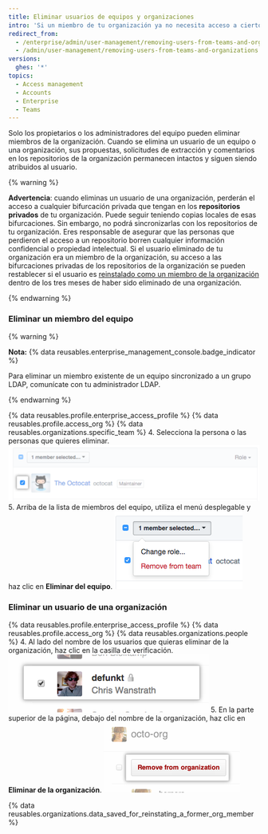 ```yaml
---
title: Eliminar usuarios de equipos y organizaciones
intro: 'Si un miembro de tu organización ya no necesita acceso a ciertos repositorios, puedes eliminarlo del equipo que permite ese acceso. Si un miembro de tu organización ya no necesita acceso a ningún repositorio que le pertenezca a tu organización, puedes eliminarlo de la organización.'
redirect_from:
  - /enterprise/admin/user-management/removing-users-from-teams-and-organizations
  - /admin/user-management/removing-users-from-teams-and-organizations
versions:
  ghes: '*'
topics:
  - Access management
  - Accounts
  - Enterprise
  - Teams
---
```

Solo los propietarios o los administradores del equipo pueden eliminar miembros de la organización. Cuando se elimina un usuario de un equipo o una organización, sus propuestas, solicitudes de extracción y comentarios en los repositorios de la organización permanecen intactos y siguen siendo atribuidos al usuario.

{% warning %}

**Advertencia**: cuando eliminas un usuario de una organización, perderán el acceso a cualquier bifurcación privada que tengan en los **repositorios privados** de tu organización. Puede seguir teniendo copias locales de esas bifurcaciones. Sin embargo, no podrá sincronizarlas con los repositorios de tu organización. Eres responsable de asegurar que las personas que perdieron el acceso a un repositorio borren cualquier información confidencial o propiedad intelectual. Si el usuario eliminado de tu organización era un miembro de la organización, su acceso a las bifurcaciones privadas de los repositorios de la organización se pueden restablecer si el usuario es [reinstalado como un miembro de la organización](/articles/reinstating-a-former-member-of-your-organization) dentro de los tres meses de haber sido eliminado de una organización.

{% endwarning %}

### Eliminar un miembro del equipo

{% warning %}

**Nota:** {% data reusables.enterprise_management_console.badge_indicator %}

Para eliminar un miembro existente de un equipo sincronizado a un grupo LDAP, comunícate con tu administrador LDAP.

{% endwarning %}

{% data reusables.profile.enterprise_access_profile %}
{% data reusables.profile.access_org %}
{% data reusables.organizations.specific_team %}
4. Selecciona la persona o las personas que quieres eliminar. ![Casilla junto al miembro de la organización](/assets/images/help/teams/team-member-check-box.png)
5. Arriba de la lista de miembros del equipo, utiliza el menú desplegable y haz clic en **Eliminar del equipo**. ![Menú desplegable con opción para cambiar el rol](/assets/images/help/teams/bulk-edit-drop-down.png)

### Eliminar un usuario de una organización

{% data reusables.profile.enterprise_access_profile %}
{% data reusables.profile.access_org %}
{% data reusables.organizations.people %}
4. Al lado del nombre de los usuarios que quieras eliminar de la organización, haz clic en la casilla de verificación. ![Casilla de verificación Eliminar usuario](/assets/images/help/organizations/Organization-remove-user.png)
5. En la parte superior de la página, debajo del nombre de la organización, haz clic en **Eliminar de la organización**. ![Botón para eliminar de la organización ](/assets/images/help/organizations/Organization-remove-from-organization-button.png)

{% data reusables.organizations.data_saved_for_reinstating_a_former_org_member %}
